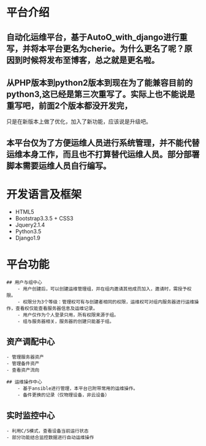 # 平台介绍
  ## 自动化运维平台，基于AutoO_with_django进行重写，并将本平台更名为cherie。为什么更名了呢？原因到时候将发布至博客，总之就是更名啦。
  
  ## 从PHP版本到python2版本到现在为了能兼容目前的python3,这已经是第三次重写了。实际上也不能说是重写吧，前面2个版本都没开发完，
  只是在新版本上做了优化，加入了新功能，应该说是升级吧。

  ## 本平台仅为了方便运维人员进行系统管理，并不能代替运维本身工作，而且也不打算替代运维人员。部分部署脚本需要运维人员自行编写。

# 开发语言及框架
  - HTML5
  - Bootstrap3.3.5 + CSS3
  - Jquery2.1.4
  - Python3.5
  - Django1.9

# 平台功能
	## 用户与组中心
		- 用户创建后，可以创建运维管理组，并在组内邀请其他成员加入，邀请时，需授予权限。
		- 权限分为3个等级：管理权可有与创建者相同的权限，运维权可对组内服务器进行运维操作，查看权仅能查看服务器信息及运维记录。
		- 用户仅作为个人登录只用，所有权限来源于组。
		- 组与服务器相关，服务器的创建只能基于组。
  
  ## 资产调配中心
    - 管理服务器资产
    - 管理备件资产 
    - 查看资产流向

	## 运维操作中心
		- 基于ansible进行管理，本平台已附带常用的运维操作。
		- 备件更换的记录（仅物理设备，非云设备）

  ## 实时监控中心
    - 利用C/S模式，查看设备当前运行状态
    - 部分功能结合监控数据进行自动运维操作
    
